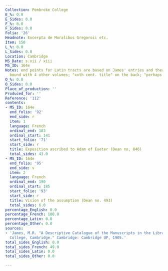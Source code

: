 ```yaml
---
Collection: Pembroke College
E_%: 0.0
E_Sides: 0.0
F_%: 0.0
F_Sides: 0.0
Folia: '26'
Headnote: Excerpta de Moralibus Gregoroii etc.
Item: 150
L_%: 0.0
L_Sides: 0.0
Location: Cambridge
MS_Date: s.xii / xiii
MS_ID: 164e
Notes: end points for Latin tracts are based on James' entries and therefore approximate;
  bound with 4 other volumes; "xvth cent. title" on the back; "perhaps from Bury"
O_%: 0.0
O_Sides: 0.0
Place_of_production: ''
Produced_for: ''
Reference: '112'
contents:
- MS_ID: 164e
  end_folio: '92'
  end_side: r
  item: 1
  language: French
  ordinal_end: 183
  ordinal_start: 141
  start_folio: '71'
  start_side: r
  title: Exposition ascribed to Adam of Exeter (Dean no, 846)
  total_sides: 43.0
- MS_ID: 164e
  end_folio: '95'
  end_side: v
  item: 2
  language: French
  ordinal_end: 190
  ordinal_start: 185
  start_folio: '93'
  start_side: r
  title: Vision of the assumption (Dean no. 493)
  total_sides: 6.0
percentage_English: 0.0
percentage_French: 100.0
percentage_Latin: 0.0
percentage_Other: 0.0
sources:
- 'James, M.R. "A Descriptive Catalogue of the Manuscripts in the Library of Pembroke
  College, Cambridge." Cambridge: Cambridge UP, 1905.'
total_sides_English: 0.0
total_sides_French: 49.0
total_sides_Latin: 0.0
total_sides_Other: 0.0

---
```

